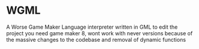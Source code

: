# WGML
A Worse Game Maker Language interpreter written in GML
to edit the project you need game maker 8, wont work with never versions because of the massive changes to the codebase and removal of dynamic functions
